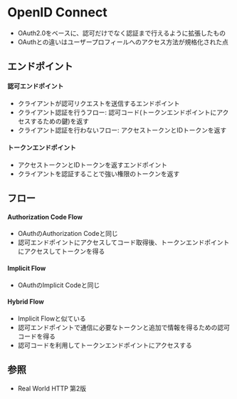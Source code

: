 # OpenID Connect
- OAuth2.0をベースに、認可だけでなく認証まで行えるように拡張したもの
- OAuthとの違いはユーザープロフィールへのアクセス方法が規格化された点

## エンドポイント
#### 認可エンドポイント
- クライアントが認可リクエストを送信するエンドポイント
- クライアント認証を行うフロー: 認可コード(トークンエンドポイントにアクセスするための鍵)を返す
- クライアント認証を行わないフロー: アクセストークンとIDトークンを返す

#### トークンエンドポイント
- アクセストークンとIDトークンを返すエンドポイント
- クライアントを認証することで強い権限のトークンを返す

## フロー
#### Authorization Code Flow
- OAuthのAuthorization Codeと同じ
- 認可エンドポイントにアクセスしてコード取得後、トークンエンドポイントにアクセスしてトークンを得る

#### Implicit Flow
- OAuthのImplicit Codeと同じ

#### Hybrid Flow
- Implicit Flowと似ている
- 認可エンドポイントで通信に必要なトークンと追加で情報を得るための認可コードを得る
- 認可コードを利用してトークンエンドポイントにアクセスする

## 参照
- Real World HTTP 第2版
